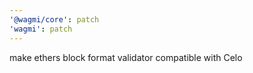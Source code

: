 ```yaml
---
'@wagmi/core': patch
'wagmi': patch
---
```


make ethers block format validator compatible with Celo
